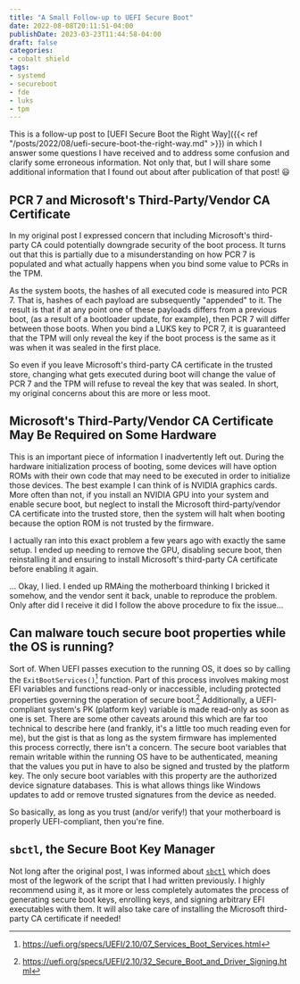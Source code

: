 ```yaml
---
title: "A Small Follow-up to UEFI Secure Boot"
date: 2022-08-08T20:11:51-04:00
publishDate: 2023-03-23T11:44:58-04:00
draft: false
categories:
- cobalt shield
tags:
- systemd
- secureboot
- fde
- luks
- tpm
---
```

This is a follow-up post to
[UEFI Secure Boot the Right Way]({{< ref "/posts/2022/08/uefi-secure-boot-the-right-way.md" >}})
in which I answer some questions I have received and to address some confusion
and clarify some erroneous information. Not only that, but I will share some
additional information that I found out about after publication of that post! 😃

## PCR 7 and Microsoft's Third-Party/Vendor CA Certificate

In my original post I expressed concern that including Microsoft's third-party
CA could potentially downgrade security of the boot process. It turns out that
this is partially due to a misunderstanding on how PCR 7 is populated and what
actually happens when you bind some value to PCRs in the TPM.

As the system boots, the hashes of all executed code is measured into PCR 7.
That is, hashes of each payload are subsequently "appended" to it. The result is
that if at any point one of these payloads differs from a previous boot, (as a
result of a bootloader update, for example), then PCR 7 will differ between
those boots. When you bind a LUKS key to PCR 7, it is guaranteed that the TPM
will only reveal the key if the boot process is the same as it was when it was
sealed in the first place.

So even if you leave Microsoft's third-party CA certificate in the trusted
store, changing what gets executed during boot will change the value of PCR 7
and the TPM will refuse to reveal the key that was sealed. In  short, my
original concerns about this are more or less moot.

## Microsoft's Third-Party/Vendor CA Certificate May Be Required on Some Hardware

This is an important piece of information I inadvertently left out. During the
hardware initialization process of booting, some devices will have option ROMs
with their own code that may need to be executed in order to initialize those
devices. The best example I can think of is NVIDIA graphics cards. More often
than not, if you install an NVIDIA GPU into your system and enable secure boot,
but neglect to install the Microsoft third-party/vendor CA certificate into the
trusted store, then the system will halt when booting because the option ROM is
not trusted by the firmware.

I actually ran into this exact problem a few years ago with exactly the same
setup. I ended up needing to remove the GPU, disabling secure boot, then
reinstalling it and ensuring to install Microsoft's third-party CA certificate
before enabling it again.

... Okay, I lied. I ended up RMAing the motherboard thinking I bricked it
somehow, and the vendor sent it back, unable to reproduce the problem. Only
after did I receive it did I follow the above procedure to fix the issue...

## Can malware touch secure boot properties while the OS is running?

Sort of. When UEFI passes execution to the running OS, it does so by calling
the `ExitBootServices()`[^1] function. Part of this process involves making
most EFI variables and functions read-only or inaccessible, including protected
properties governing the operation of secure boot.[^2] Additionally, a
UEFI-compliant system's PK (platform key) variable is made read-only as soon as
one is set. There are some other caveats around this which are far too technical
to describe here (and frankly, it's a little too much reading even for me), but
the gist is that as long as the system firmware has implemented this process
correctly, there isn't a concern. The secure boot variables that remain writable
within the running OS have to be authenticated, meaning that the values you put
in have to also be signed and trusted by the platform key. The only secure boot
variables with this property are the authorized device signature databases. This
is what allows things like Windows updates to add or remove trusted signatures
from the device as needed.

So basically, as long as you trust (and/or verify!) that your motherboard is
properly UEFI-compliant, then you're fine.

## `sbctl`, the Secure Boot Key Manager

Not long after the original post, I was informed about
[`sbctl`](https://github.com/Foxboron/sbctl) which does most of the legwork of
the script that I had written previously. I highly recommend using it, as it
more or less completely automates the process of generating secure boot keys,
enrolling keys, and signing arbitrary EFI executables with them. It will also
take care of installing the Microsoft third-party CA certificate if needed!

[^1]: https://uefi.org/specs/UEFI/2.10/07_Services_Boot_Services.html
[^2]: https://uefi.org/specs/UEFI/2.10/32_Secure_Boot_and_Driver_Signing.html
